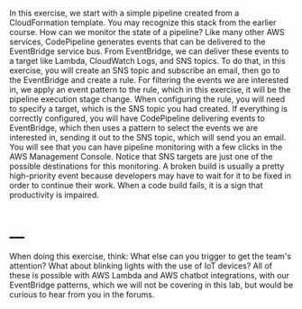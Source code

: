 In this exercise, we start with a simple pipeline created from a CloudFormation template. You may recognize this stack from the earlier course. How can we monitor the state of a pipeline? Like many other AWS services, CodePipeline generates events that can be delivered to the EventBridge service bus. From EventBridge, we can deliver these events to a target like Lambda, CloudWatch Logs, and SNS topics. To do that, in this exercise, you will create an SNS topic and subscribe an email, then go to the EventBridge and create a rule. For filtering the events we are interested in, we apply an event pattern to the rule, which in this exercise, it will be the pipeline execution stage change. When configuring the rule, you will need to specify a target, which is the SNS topic you had created. If everything is correctly configured, you will have CodePipeline delivering events to EventBridge, which then uses a pattern to select the events we are interested in, sending it out to the SNS topic, which will send you an email. You will see that you can have pipeline monitoring with a few clicks in the AWS Management Console. Notice that SNS targets are just one of the possible destinations for this monitoring. A broken build is usually a pretty high-priority event because developers may have to wait for it to be fixed in order to continue their work. When a code build fails, it is a sign that productivity is impaired.
# __
When doing this exercise, think: What else can you trigger to get the team's attention? What about blinking lights with the use of IoT devices? All of these is possible with AWS Lambda and AWS chatbot integrations, with our EventBridge patterns, which we will not be covering in this lab, but would be curious to hear from you in the forums.